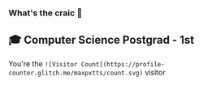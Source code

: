 ### What's the craic 👋
## 🎓 Computer Science Postgrad - 1st



You're the `![Visitor Count](https://profile-counter.glitch.me/maxpxtts/count.svg)` visitor


<!--
**maxpxtts/maxpxtts** is a ✨ _special_ ✨ repository because its `README.md` (this file) appears on your GitHub profile.

Here are some ideas to get you started:

- 🔭 I’m currently working on ...
- 🌱 I’m currently learning ...
- 👯 I’m looking to collaborate on ...
- 🤔 I’m looking for help with ...
- 💬 Ask me about ...
- 📫 How to reach me: ...
- 😄 Pronouns: ...
- ⚡ Fun fact: ...
-->
